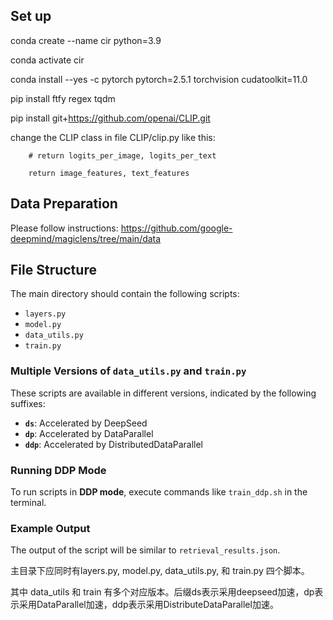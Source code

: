 ## Set up

conda create --name cir python=3.9

conda activate cir

conda install --yes -c pytorch pytorch=2.5.1 torchvision cudatoolkit=11.0

pip install ftfy regex tqdm

pip install git+https://github.com/openai/CLIP.git

change the CLIP class in file CLIP/clip.py like this:

        # return logits_per_image, logits_per_text
        
        return image_features, text_features
        

## Data Preparation

Please follow instructions: https://github.com/google-deepmind/magiclens/tree/main/data

## File Structure

The main directory should contain the following scripts:  
- `layers.py`  
- `model.py`  
- `data_utils.py`  
- `train.py`  

### Multiple Versions of `data_utils.py` and `train.py`

These scripts are available in different versions, indicated by the following suffixes:  
- **`ds`**: Accelerated by DeepSeed  
- **`dp`**: Accelerated by DataParallel  
- **`ddp`**: Accelerated by DistributedDataParallel  

### Running DDP Mode

To run scripts in **DDP mode**, execute commands like `train_ddp.sh` in the terminal.  

### Example Output

The output of the script will be similar to `retrieval_results.json`.  



主目录下应同时有layers.py, model.py, data_utils.py, 和 train.py 四个脚本。

其中 data_utils 和 train 有多个对应版本。后缀ds表示采用deepseed加速，dp表示采用DataParallel加速，ddp表示采用DistributeDataParallel加速。


